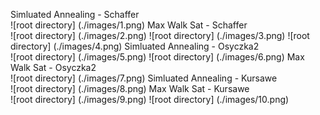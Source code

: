Simluated Annealing - Schaffer  
![root directory] (./images/1.png)
Max Walk Sat - Schaffer  
![root directory] (./images/2.png)
![root directory] (./images/3.png)
![root directory] (./images/4.png)
Simluated Annealing - Osyczka2  
![root directory] (./images/5.png)
![root directory] (./images/6.png)
Max Walk Sat - Osyczka2  
![root directory] (./images/7.png)
Simluated Annealing - Kursawe  
![root directory] (./images/8.png)
Max Walk Sat - Kursawe  
![root directory] (./images/9.png)
![root directory] (./images/10.png)
